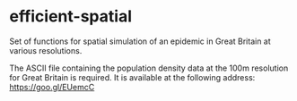 # efficient-spatial

Set of functions for spatial simulation of an epidemic in Great Britain at various resolutions.

The ASCII file containing the population density data at the 100m resolution for Great Britain is required.
It is available at the following address: https://goo.gl/EUemcC
